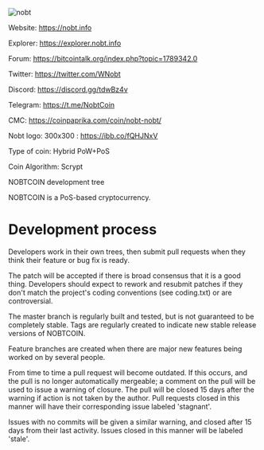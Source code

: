 ![nobt](https://user-images.githubusercontent.com/25778549/54613006-a5c65600-4a62-11e9-8f76-37349492540c.png)

Website: https://nobt.info

Explorer: https://explorer.nobt.info

Forum: https://bitcointalk.org/index.php?topic=1789342.0

Twitter: https://twitter.com/WNobt

Discord: https://discord.gg/tdwBz4v

Telegram: https://t.me/NobtCoin

CMC: https://coinpaprika.com/coin/nobt-nobt/

Nobt logo: 300x300 : https://ibb.co/fQHJNxV

Type of coin: Hybrid PoW+PoS

Coin Algorithm: Scrypt

NOBTCOIN development tree

NOBTCOIN is a PoS-based cryptocurrency.

Development process
===========================

Developers work in their own trees, then submit pull requests when
they think their feature or bug fix is ready.

The patch will be accepted if there is broad consensus that it is a
good thing.  Developers should expect to rework and resubmit patches
if they don't match the project's coding conventions (see coding.txt)
or are controversial.

The master branch is regularly built and tested, but is not guaranteed
to be completely stable. Tags are regularly created to indicate new
stable release versions of NOBTCOIN.

Feature branches are created when there are major new features being
worked on by several people.

From time to time a pull request will become outdated. If this occurs, and
the pull is no longer automatically mergeable; a comment on the pull will
be used to issue a warning of closure. The pull will be closed 15 days
after the warning if action is not taken by the author. Pull requests closed
in this manner will have their corresponding issue labeled 'stagnant'.

Issues with no commits will be given a similar warning, and closed after
15 days from their last activity. Issues closed in this manner will be 
labeled 'stale'.
